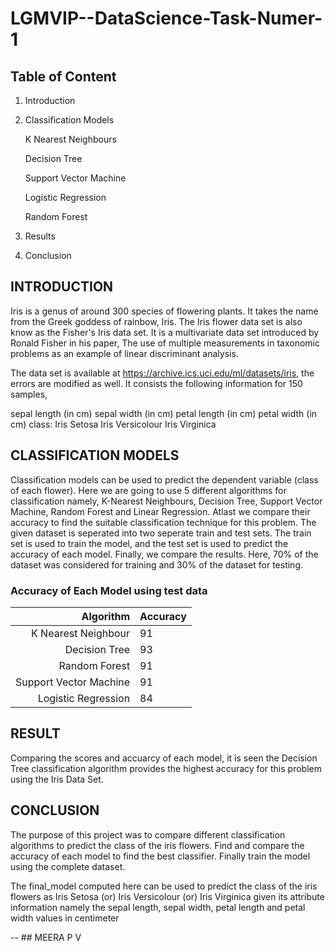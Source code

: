 # LGMVIP--DataScience-Task-Numer-1

## Table of Content

1. Introduction
2. Classification Models

   K Nearest Neighbours

   Decision Tree
 
   Support Vector Machine
 
   Logistic Regression
   
   Random Forest
 
7. Results
8. Conclusion

## INTRODUCTION

Iris is a genus of around 300 species of flowering plants. It takes the name from the Greek goddess of rainbow, Iris. The Iris flower data set is also know as the Fisher's Iris data set. It is a multivariate data set introduced by Ronald Fisher in his paper, The use of multiple measurements in taxonomic problems as an example of linear discriminant analysis.

The data set is available at https://archive.ics.uci.edu/ml/datasets/iris, the errors are modified as well. It consists the following information for 150 samples,

sepal length (in cm)
sepal width (in cm)
petal length (in cm)
petal width (in cm)
class:
Iris Setosa
Iris Versicolour
Iris Virginica

## CLASSIFICATION MODELS

Classification models can be used to predict the dependent variable (class of each flower). Here we are going to use 5 different algorithms for classification namely, K-Nearest Neighbours, Decision Tree, Support Vector Machine, Random Forest and Linear Regression. Atlast we compare their accuracy to find the suitable classification technique for this problem. The given dataset is seperated into two seperate train and test sets. The train set is used to train the model, and the test set is used to predict the accuracy of each model. Finally, we compare the results. Here, 70% of the dataset was considered for training and 30% of the dataset for testing.

### Accuracy of Each Model using test data

|     Algorithm           | Accuracy  |
|------------------------:|-----------|
|   K Nearest Neighbour   |     91    |
|   Decision Tree         |     93    |
|   Random Forest         |     91    |
|   Support Vector Machine|     91    |
|   Logistic Regression   |     84    |

## RESULT
Comparing the scores and accuarcy of each model, it is seen the Decision Tree classification algorithm provides the highest accuracy for this problem using the Iris Data Set.

## CONCLUSION
The purpose of this project was to compare different classification algorithms to predict the class of the iris flowers. Find and compare the accuracy of each model to find the best classifier. Finally train the model using the complete dataset.

The final_model computed here can be used to predict the class of the iris flowers as Iris Setosa (or) Iris Versicolour (or) Iris Virginica given its attribute information namely the sepal length, sepal width, petal length and petal width values in centimeter

-- ## MEERA P V
